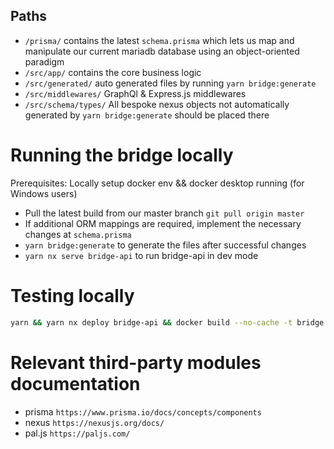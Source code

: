 ## Paths

- `/prisma/` contains the latest ```schema.prisma```  which lets us map and manipulate our current mariadb database using an
  object-oriented paradigm
- `/src/app/` contains the core business logic
- `/src/generated/` auto generated files by running ```yarn bridge:generate```
- `/src/middlewares/` GraphQl & Express.js middlewares
- `/src/schema/types/` All bespoke nexus objects not automatically generated by ```yarn bridge:generate``` should be placed there


# Running the bridge locally

Prerequisites: Locally setup docker env && docker desktop running (for Windows users)
- Pull the latest build from our master branch ```git pull origin master```
- If additional ORM mappings are required, implement the necessary changes at ```schema.prisma```
- ```yarn bridge:generate``` to generate the files after successful changes
- ```yarn nx serve bridge-api``` to run bridge-api in dev mode

# Testing locally
```bash
yarn && yarn nx deploy bridge-api && docker build --no-cache -t bridge -f tools/cicd/bridge.Dockerfile dist/apps/bridge-api/ && docker run --rm -it -p 4000:4000 bridge
```

# Relevant third-party modules documentation

- prisma ```https://www.prisma.io/docs/concepts/components```
- nexus ```https://nexusjs.org/docs/```
- pal.js ```https://paljs.com/```

